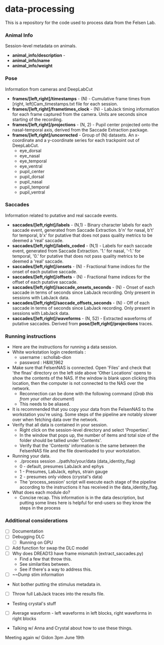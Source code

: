 # data-processing
This is a repository for the code used to process data from the Felsen Lab.


### Animal Info
Session-level metadata on animals. 
- **animal_info/description** - 
- **animal_info/name**
- **animal_info/weight**

### Pose
Information from cameras and DeepLabCut
- **frames/[left,right]/timestamps** - (N) - Cumulative frame times from [right, left]Cam_timestamps.txt file for each session.
- **frames/[left,right]/frametimes_clock** - (N) - LabJack timing information for each frame captured from the camera. Units are seconds since starting of the recording.
- **frames/[left,right]/projections** - (N, 2) - Pupil center projected onto the nasal-temporal axis, derived from the Saccade Extraction package. 
- **frames/[left,right]/uncorrected** - Group of (N) datasets. An x-coordinate and a y-coordinate series for each trackpoint out of DeepLabCut. 
	- eye_dorsal
	- eye_nasal
	- eye_temporal
	- eye_ventral
	- pupil_center
	- pupil_dorsal
	- pupil_nasal
	- pupil_temporal
	- pupil_ventral


### Saccades
Information related to putative and real saccade events.
- **saccades/[left,right]/labels** - (N,1) - Binary character labels for each saccade event, generated from Saccade Extraction. b'n' for nasal, b't' for temporal, b'x' for putative that does not pass quality metrics to be deemed a 'real' saccade.
- **saccades/[left,right]/labels_coded** - (N,1) - Labels for each saccade event, generated from Saccade Extraction. '1.' for nasal, '-1.' for temporal, '0.' for putative that does not pass quality metrics to be deemed a 'real' saccade.
- **saccades/[left,right]/onsets** - (N) - Fractional frame indices for the onset of each putative saccade.
- **saccades/[left,right]/offsets** - (N) - Fractional frame indices for the offset of each putative saccade.
- **saccades/[left,right]/saccade_onsets_seconds** - (N) - Onset of each saccade in terms of seconds since LabJack recording. Only present in sessions with LabJack data.
- **saccades/[left,right]/saccade_offsets_seconds** - (N) - Off of each saccade in terms of seconds since LabJack recording. Only present in sessions with LabJack data.
- **saccades/[left,right]/waveforms** - (N, 52) - Extracted waveforms of putative saccades. Derived from **pose/[left,right]/projections** traces.



### Running instructions
- Here are the instructions for running a data session.
- White workstation login credentials : 
	- username : schollab-dion
	- password : H&W,1962
- Make sure that FelsenNAS is connected. Open 'Files' and check that 'the flnas' directory on the left side above 'Other Locations' opens to show the contents of the NAS. If the window is blank upon clicking this location, then the computer is not connected to the NAS over the network.  
	- Reconnection can be done with the following command (*Grab this from your other document*)
	- This needs to be aliased.
- It is recommended that you copy your data from the FelsenNAS to the workstation you're using. Some steps of the pipeline are notably slower over when fetching data over the network.
- Verify that all data is contained in your session.
	- Right click on the session-level directory and select 'Properties'.
	- In the window that pops up, the number of items and total size of the folder should be tallied under 'Contents'.
	- Verify that the 'Contents' information is the same between the FelsenNAS file and the file downloaded to your workstation.
- Running your data.
	- ./process session ../path/to/your/data (data_identity_flag)
	- 0 - default, presumes LabJack and ephys
	- 1 - Presumes, LabJack, ephys, strain gauge
	- 2 - presumes only videos (crystal's data)
	-  The 'process_session' script will execute each stage of the pipeline according to the instructions it has received in the data_identity_flag. 
- What does each module do?
	- Concise recap. This information is in the data description, but putting some lines here is helpful for end-users so they know the steps in the process


### Additional considerations
- [ ] Documentation
- [ ] Debugging DLC
	- [ ] Running on GPU
- [ ] Add function for swap the DLC model
- [ ] Why does DREAD13 have frame mismatch (extract_saccades.py)
	- Find a few that throw this.
	- See similarities between.
	- See if there's a way to address this.
- [ ] ~~Dump stim information
- Not bother putting the stimulus metadata in.
- [ ] Throw full LabJack traces into the results file.
- Testing crystal's stuff
- [ ] Average waveform - left waveforms in left blocks, right waveforms in right blocks

- Talking w/ Anna and Crystal about how to use these things.

 Meeting again w/ Gidon 3pm June 19th
 
